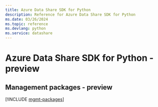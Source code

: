```yaml
---
title: Azure Data Share SDK for Python
description: Reference for Azure Data Share SDK for Python
ms.date: 03/26/2024
ms.topic: reference
ms.devlang: python
ms.service: datashare
---
```

# Azure Data Share SDK for Python - preview

## Management packages - preview
[!INCLUDE [mgmt-packages](data-share-mgmt-index.md)]